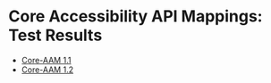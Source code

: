Core Accessibility API Mappings: Test Results
=============================================

* [Core-AAM 1.1](../core-aam-1.1)
* [Core-AAM 1.2](../core-aam-1.2)
